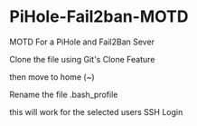 # PiHole-Fail2ban-MOTD

MOTD For a PiHole and Fail2Ban Sever

Clone the file using Git's Clone Feature

then move to home (~)

Rename the file .bash_profile

this will work for the selected users SSH Login
